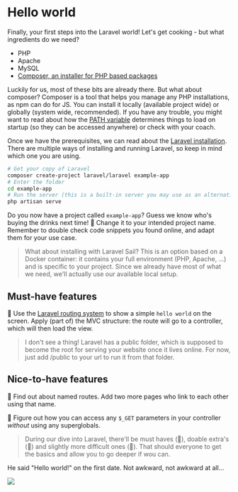 # Hello world

Finally, your first steps into the Laravel world!
Let's get cooking - but what ingredients do we need?

- PHP
- Apache
- MySQL
- [Composer, an installer for PHP based packages](https://getcomposer.org/doc/00-intro.md#installation-linux-unix-macos)

Luckily for us, most of these bits are already there.
But what about composer?
Composer is a tool that helps you manage any PHP installations, as npm can do for JS.
You can install it locally (available project wide) or globally (system wide, recommended).
If you have any trouble, you might want to read about how the [PATH variable](https://superuser.com/questions/284342/what-are-path-and-other-environment-variables-and-how-can-i-set-or-use-them) determines things to load on startup (so they can be accessed anywhere) or check with your coach.

Once we have the prerequisites, we can read about the [Laravel installation](https://laravel.com/docs/8.x/installation#installation-via-composer).
There are multiple ways of installing and running Laravel, so keep in mind which one you are using.

```bash
# Get your copy of Laravel
composer create-project laravel/laravel example-app
# Enter the folder
cd example-app
# Run the server (this is a built-in server you may use as an alternative of your Apache - both options are fine)
php artisan serve
```

Do you now have a project called `example-app`?
Guess we know who's buying the drinks next time! 🍻
Change it to your intended project name.
Remember to double check code snippets you found online, and adapt them for your use case.

> What about installing with Laravel Sail? This is an option based on a Docker container: it contains your full environment (PHP, Apache, ...) and is specific to your project. Since we already have most of what we need, we'll actually use our available local setup.

## Must-have features
🌱 Use the [Laravel routing system](https://laracasts.com/series/laravel-8-from-scratch/episodes/5) to show a simple `hello world` on the screen.
Apply (part of) the MVC structure: the route will go to a controller, which will then load the view.

> I don't see a thing! Laravel has a public folder, which is supposed to become the root for serving your website once it lives online. For now, just add /public to your url to run it from that folder.

## Nice-to-have features
🌼 Find out about named routes. Add two more pages who link to each other using that name.

🌳 Figure out how you can access any `$_GET` parameters in your controller *without* using any superglobals.

> During our dive into Laravel, there'll be must haves (🌱), doable extra's (🌼) and slightly more difficult ones (🌳). That should everyone to get the basics and allow you to go deeper if wou can.

He said "Hello world!" on the first date. Not awkward, not awkward at all...

![](https://media.giphy.com/media/QAU5Bd0Js9w3arZ4UD/giphy.gif)
